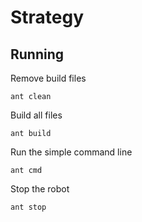 # Strategy

## Running

Remove build files

	ant clean

Build all files

	ant build

Run the simple command line

	ant cmd

Stop the robot

	ant stop

